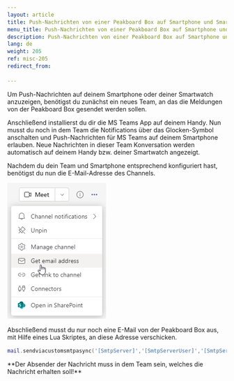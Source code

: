 ```yaml
---
layout: article
title: Push-Nachrichten von einer Peakboard Box auf Smartphone und Smartwatch mit Hilfe von MS Teams senden
menu_title: Push-Nachrichten von einer Peakboard Box auf Smartphone und Smartwatch mit Hilfe von MS Teams senden
description: Push-Nachrichten von einer Peakboard Box auf Smartphone und Smartwatch mit Hilfe von MS Teams senden
lang: de
weight: 205
ref: misc-205
redirect_from:

---
```


Um Push-Nachrichten auf deinem Smartphone oder deiner Smartwatch anzuzeigen, benötigst du zunächst ein neues Team, an das die Meldungen von der Peakboard Box gesendet werden sollen.

Anschließend installierst du dir die MS Teams App auf deinem Handy.
Nun musst du noch in dem Team die Notifications über das Glocken-Symbol anschalten und Push-Nachrichten für MS Teams auf deinem Smartphone erlauben.
Neue Nachrichten in dieser Team Konversation werden automatisch auf deinem Handy bzw. deiner Smartwatch angezeigt. 

Nachdem du dein Team und Smartphone entsprechend konfiguriert hast, benötigst du nun die E-Mail-Adresse des Channels.

![Get email address](/assets/images/misc/messagemsteams/img1.png)

Abschließend musst du nur noch eine E-Mail von der Peakboard Box aus, mit Hilfe eines Lua Skriptes, an diese Adresse verschicken.

```lua
mail.sendviacustomsmtpasync('[SmtpServer]','[SmtpServerUser]','[SmtpServerPassword]','[mailTo]','[Subject]','[Body]')
```

<div class="box-warning" markdown="1">
**Der Absender der Nachricht muss in dem Team sein, welches die Nachricht erhalten soll!**
</div>